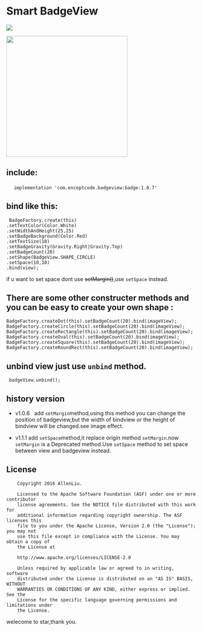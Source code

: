 # Smart BadgeView

[![](https://jitpack.io/v/kimoandroid/Smart-BadgeView.svg)](https://jitpack.io/#kimoandroid/Smart-BadgeView)


<img src="https://github.com/AlexLiuSheng/BadgeView/blob/master/library/version1.0.5.png" width=320/>

## include:

      `implementation 'com.enceptcode.badgeview:badge:1.0.7'`

## bind like this:

     BadgeFactory.create(this)
    .setTextColor(Color.White)
    .setWidthAndHeight(25,25)
    .setBadgeBackground(Color.Red)
    .setTextSize(10)
    .setBadgeGravity(Gravity.Right|Gravity.Top)
    .setBadgeCount(20)
    .setShape(BadgeView.SHAPE_CIRCLE)
    .setSpace(10,10)
    .bind(view);
     
if u want to set space dont use ~~setMargin()~~,use `setSpace` instead.
## There are some other constructer methods and you can be easy to create your own shape :

    BadgeFactory.createDot(this).setBadgeCount(20).bind(imageView);
    BadgeFactory.createCircle(this).setBadgeCount(20).bind(imageView);
    BadgeFactory.createRectangle(this).setBadgeCount(20).bind(imageView);
    BadgeFactory.createOval(this).setBadgeCount(20).bind(imageView);
    BadgeFactory.createSquare(this).setBadgeCount(20).bind(imageView);
    BadgeFactory.createRoundRect(this).setBadgeCount(20).bind(imageView);
## unbind view just use `unbind` method.
   
     badgeView.unbind();

## history version
  - v1.0.6  
  add `setMargin`method,using this method you can change the position of badgeview,but the width of bindview or the height of bindview will be changed.see image effect.
  
  - v1.1.1
  add `setSpace`method,it replace origin method `setMargin`.now `setMargin` is a Deprecated method.Use `setSpace` method to set space  between view and badgeview instead.

## License
        
        Copyright 2016 AllenLiu.

        Licensed to the Apache Software Foundation (ASF) under one or more contributor
        license agreements. See the NOTICE file distributed with this work for
        additional information regarding copyright ownership. The ASF licenses this
        file to you under the Apache License, Version 2.0 (the "License"); you may not
        use this file except in compliance with the License. You may obtain a copy of
        the License at

        http://www.apache.org/licenses/LICENSE-2.0

        Unless required by applicable law or agreed to in writing, software
        distributed under the License is distributed on an "AS IS" BASIS, WITHOUT
        WARRANTIES OR CONDITIONS OF ANY KIND, either express or implied. See the
        License for the specific language governing permissions and limitations under
        the License.
welecome to star,thank you.
